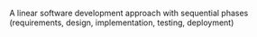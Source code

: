 A linear software development approach with sequential phases (requirements, design, implementation, testing, deployment)
